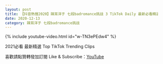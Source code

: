 ```yaml
---
layout: post
title: 【抖音熱搜2020】辣耳洋子 七段badromance挑战 3 TikTok Daily 最新必看精選合集2020 12 13
date: 2020-12-13
category: 辣耳洋子 七段badromance挑战
---
```


{% include youtube-video.html id="w-TN3ePEdw4" %}

2021必看 最新精選 Top TikTok Trending Clips

喜歡請點贊轉發加訂閱 Like & Subscribe：[YouTube](https://www.youtube.com/channel/UCAoR7VcanIPd04uEq_GIylA/videos)


